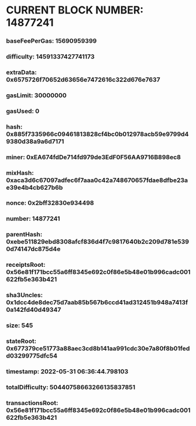 # CURRENT BLOCK NUMBER: 14877241

### baseFeePerGas: 15690959399
### difficulty: 14591337427741173
### extraData: 0x6575726f70652d63656e7472616c322d676e7637
### gasLimit: 30000000
### gasUsed: 0
### hash: 0x885f7335966c09461813828cf4bc0b012978acb59e9799d49380d38a9a6d7171
### miner: 0xEA674fdDe714fd979de3EdF0F56AA9716B898ec8
### mixHash: 0xaca3d6c67097adfec6f7aaa0c42a748670657fdae8dfbe23ae39e4b4cb627b6b
### nonce: 0x2bff32830e934498
### number: 14877241
### parentHash: 0xebe511829ebd8308afcf836d4f7c9817640b2c209d781e5390d74147dc875d4e
### receiptsRoot: 0x56e81f171bcc55a6ff8345e692c0f86e5b48e01b996cadc001622fb5e363b421
### sha3Uncles: 0x1dcc4de8dec75d7aab85b567b6ccd41ad312451b948a7413f0a142fd40d49347
### size: 545
### stateRoot: 0x677379ce51773a88aec3cd8b141aa991cdc30e7a80f8b01fedd03299775dfc54
### timestamp: 2022-05-31 06:36:44.798103
### totalDifficulty: 50440758663266135837851
### transactionsRoot: 0x56e81f171bcc55a6ff8345e692c0f86e5b48e01b996cadc001622fb5e363b421
